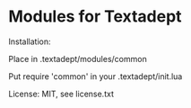Modules for Textadept
=====================

Installation:

Place in .textadept/modules/common

Put
require 'common'
in your
.textadept/init.lua

License:
MIT, see license.txt
